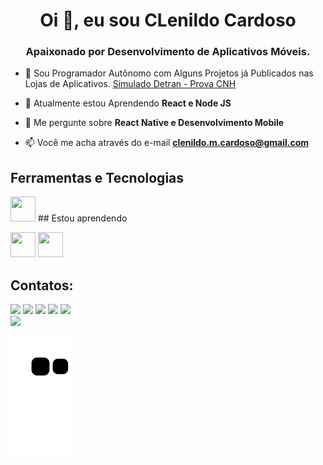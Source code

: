 
<h1 align="center">Oi 👋, eu sou CLenildo Cardoso</h1>
<h3 align="center">Apaixonado por Desenvolvimento de Aplicativos Móveis.</h3>

- 🔭 Sou Programador Autônomo com Alguns Projetos já Publicados nas Lojas de Aplicativos. [Simulado Detran - Prova CNH](https://play.google.com/store/apps/details?id=com.simudetran)

- 🌱 Atualmente estou Aprendendo **React e Node JS**

- 💬 Me pergunte sobre **React Native e Desenvolvimento Mobile**

- 📫 Você me acha através do e-mail **clenildo.m.cardoso@gmail.com**

## Ferramentas e Tecnologias

<img src="https://cdn.jsdelivr.net/gh/devicons/devicon/icons/git/git-original.svg" width="40" height="40"/>
## Estou aprendendo

<img src="https://cdn.jsdelivr.net/gh/devicons/devicon/icons/java/java-original.svg" width="40" height="40"/> <img src="https://cdn.jsdelivr.net/gh/devicons/devicon/icons/linux/linux-original.svg" width="40" height="40"/>

## Contatos:

<div>
<a href="https://www.youtube.com/seu-canal-youtube-aqui" target="_blank"><img src="https://img.shields.io/badge/YouTube-FF0000?style=for-the-badge&logo=youtube&logoColor=white" target="_blank"></a>
<a href="https://instagram.com/seu-usuário-instagram-aqui" target="_blank"><img src="https://img.shields.io/badge/-Instagram-%23E4405F?style=for-the-badge&logo=instagram&logoColor=white" target="_blank"></a>
<a href="https://www.twitch.tv/seu-usuário-aqui" target="_blank"><img src="https://img.shields.io/badge/Twitch-9146FF?style=for-the-badge&logo=twitch&logoColor=white" target="_blank"></a>
<a href = "mailto:contato@seu-usuário-aqui"><img src="https://img.shields.io/badge/Gmail-D14836?style=for-the-badge&logo=gmail&logoColor=white" target="_blank"></a>
<a href="https://www.linkedin.com/in/seu-usuário-linkedln-aqui" target="_blank"><img src="https://img.shields.io/badge/-LinkedIn-%230077B5?style=for-the-badge&logo=linkedin&logoColor=white" target="_blank"></a>   
</div>

<div>
<a href="https://github.com/ClenildoCardoso">
<img height="180em" src="https://github-readme-stats.vercel.app/api?username=ClenildoCardoso&show_icons=true&theme=dracula&include_all_commits=true&count_private=true"/>
</div>

  ![Snake animation](https://github.com/ClenildoCardoso/ClenildoCardoso/blob/output/github-contribution-grid-snake.svg)
